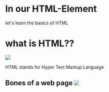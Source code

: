 # In our HTML-Element
let's learn the basics of HTML

# what is HTML??

![](https://media.giphy.com/media/AAsj7jdrHjtp6/giphy.gif)

HTML stands for Hyper Text Markup Language

## Bones of a web page ![](https://media.giphy.com/media/3ohryxUEMbHq6Pp90Q/giphy.gif)



